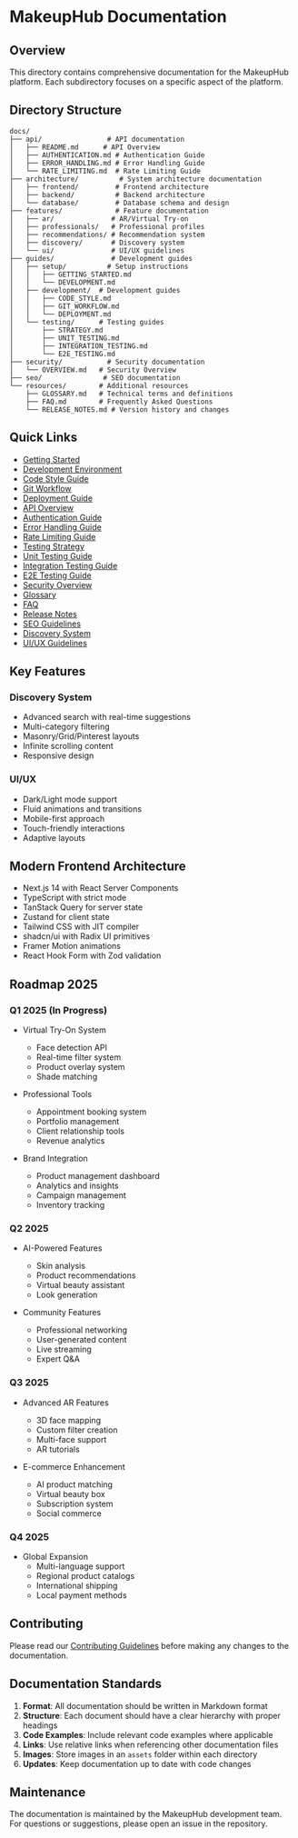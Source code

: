 # MakeupHub Documentation

## Overview
This directory contains comprehensive documentation for the MakeupHub platform. Each subdirectory focuses on a specific aspect of the platform.

## Directory Structure

```
docs/
├── api/                # API documentation
│   ├── README.md      # API Overview
│   ├── AUTHENTICATION.md # Authentication Guide
│   ├── ERROR_HANDLING.md # Error Handling Guide
│   └── RATE_LIMITING.md  # Rate Limiting Guide
├── architecture/          # System architecture documentation
│   ├── frontend/         # Frontend architecture
│   ├── backend/          # Backend architecture
│   └── database/         # Database schema and design
├── features/             # Feature documentation
│   ├── ar/              # AR/Virtual Try-on
│   ├── professionals/   # Professional profiles
│   ├── recommendations/ # Recommendation system
│   ├── discovery/       # Discovery system
│   └── ui/              # UI/UX guidelines
├── guides/              # Development guides
│   ├── setup/          # Setup instructions
│   │   ├── GETTING_STARTED.md
│   │   └── DEVELOPMENT.md
│   ├── development/  # Development guides
│   │   ├── CODE_STYLE.md
│   │   ├── GIT_WORKFLOW.md
│   │   └── DEPLOYMENT.md
│   └── testing/      # Testing guides
│       ├── STRATEGY.md
│       ├── UNIT_TESTING.md
│       ├── INTEGRATION_TESTING.md
│       └── E2E_TESTING.md
├── security/           # Security documentation
│   └── OVERVIEW.md   # Security Overview
├── seo/               # SEO documentation
└── resources/        # Additional resources
    ├── GLOSSARY.md   # Technical terms and definitions
    ├── FAQ.md        # Frequently Asked Questions
    └── RELEASE_NOTES.md # Version history and changes
```

## Quick Links

- [Getting Started](./guides/setup/GETTING_STARTED.md)
- [Development Environment](./guides/setup/DEVELOPMENT.md)
- [Code Style Guide](./guides/development/CODE_STYLE.md)
- [Git Workflow](./guides/development/GIT_WORKFLOW.md)
- [Deployment Guide](./guides/development/DEPLOYMENT.md)
- [API Overview](./api/README.md)
- [Authentication Guide](./api/AUTHENTICATION.md)
- [Error Handling Guide](./api/ERROR_HANDLING.md)
- [Rate Limiting Guide](./api/RATE_LIMITING.md)
- [Testing Strategy](./guides/testing/STRATEGY.md)
- [Unit Testing Guide](./guides/testing/UNIT_TESTING.md)
- [Integration Testing Guide](./guides/testing/INTEGRATION_TESTING.md)
- [E2E Testing Guide](./guides/testing/E2E_TESTING.md)
- [Security Overview](./security/OVERVIEW.md)
- [Glossary](./resources/GLOSSARY.md)
- [FAQ](./resources/FAQ.md)
- [Release Notes](./resources/RELEASE_NOTES.md)
- [SEO Guidelines](./seo/GUIDELINES.md)
- [Discovery System](./features/discovery/README.md)
- [UI/UX Guidelines](./features/ui/README.md)

## Key Features

### Discovery System
- Advanced search with real-time suggestions
- Multi-category filtering
- Masonry/Grid/Pinterest layouts
- Infinite scrolling content
- Responsive design

### UI/UX
- Dark/Light mode support
- Fluid animations and transitions
- Mobile-first approach
- Touch-friendly interactions
- Adaptive layouts

## Modern Frontend Architecture
- Next.js 14 with React Server Components
- TypeScript with strict mode
- TanStack Query for server state
- Zustand for client state
- Tailwind CSS with JIT compiler
- shadcn/ui with Radix UI primitives
- Framer Motion animations
- React Hook Form with Zod validation

## Roadmap 2025

### Q1 2025 (In Progress)
- Virtual Try-On System
  - Face detection API
  - Real-time filter system
  - Product overlay system
  - Shade matching
  
- Professional Tools
  - Appointment booking system
  - Portfolio management
  - Client relationship tools
  - Revenue analytics

- Brand Integration
  - Product management dashboard
  - Analytics and insights
  - Campaign management
  - Inventory tracking

### Q2 2025
- AI-Powered Features
  - Skin analysis
  - Product recommendations
  - Virtual beauty assistant
  - Look generation

- Community Features
  - Professional networking
  - User-generated content
  - Live streaming
  - Expert Q&A

### Q3 2025
- Advanced AR Features
  - 3D face mapping
  - Custom filter creation
  - Multi-face support
  - AR tutorials

- E-commerce Enhancement
  - AI product matching
  - Virtual beauty box
  - Subscription system
  - Social commerce

### Q4 2025
- Global Expansion
  - Multi-language support
  - Regional product catalogs
  - International shipping
  - Local payment methods

## Contributing

Please read our [Contributing Guidelines](./CONTRIBUTING.md) before making any changes to the documentation.

## Documentation Standards

1. **Format**: All documentation should be written in Markdown format
2. **Structure**: Each document should have a clear hierarchy with proper headings
3. **Code Examples**: Include relevant code examples where applicable
4. **Links**: Use relative links when referencing other documentation files
5. **Images**: Store images in an `assets` folder within each directory
6. **Updates**: Keep documentation up to date with code changes

## Maintenance

The documentation is maintained by the MakeupHub development team. For questions or suggestions, please open an issue in the repository.
